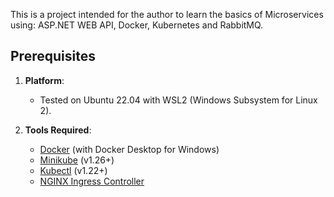 This is a project intended for the author to learn the basics of Microservices using:
ASP.NET WEB API, Docker, Kubernetes and RabbitMQ.

## Prerequisites

1. **Platform**: 
   - Tested on Ubuntu 22.04 with WSL2 (Windows Subsystem for Linux 2).
   
2. **Tools Required**:
   - [Docker](https://docs.docker.com/get-docker/) (with Docker Desktop for Windows)
   - [Minikube](https://minikube.sigs.k8s.io/docs/start/) (v1.26+)
   - [Kubectl](https://kubernetes.io/docs/tasks/tools/install-kubectl/) (v1.22+)
   - [NGINX Ingress Controller](https://kubernetes.github.io/ingress-nginx/)